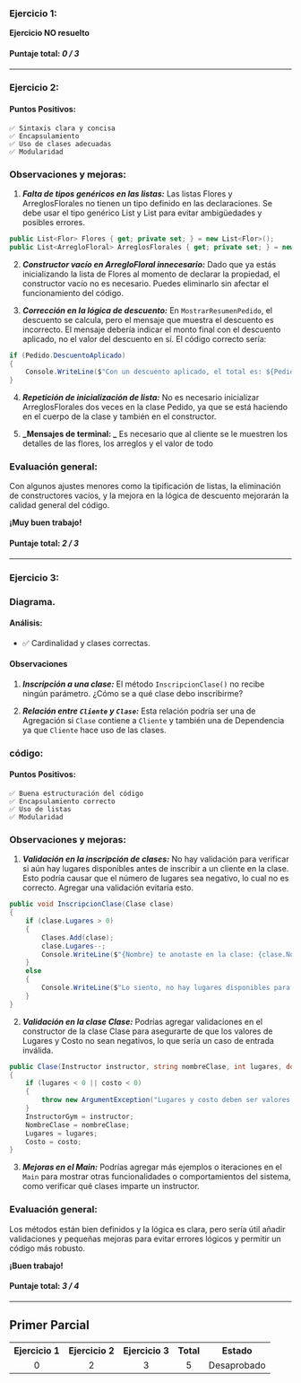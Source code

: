 ### Ejercicio 1:

**Ejercicio NO resuelto**

#### Puntaje total: _0 / 3_

---

### Ejercicio 2:

#### Puntos Positivos:

    ✅ Sintaxis clara y concisa
    ✅ Encapsulamiento
    ✅ Uso de clases adecuadas
    ✅ Modularidad

### Observaciones y mejoras:

1.  **_Falta de tipos genéricos en las listas:_**
    Las listas Flores y ArreglosFlorales no tienen un tipo definido en las declaraciones. Se debe usar el tipo genérico List<Flor> y List<ArregloFloral> para evitar ambigüedades y posibles errores.

```csharp
public List<Flor> Flores { get; private set; } = new List<Flor>();
public List<ArregloFloral> ArreglosFlorales { get; private set; } = new List<ArregloFloral>();
```

2. **_Constructor vacío en ArregloFloral innecesario:_**
   Dado que ya estás inicializando la lista de Flores al momento de declarar la propiedad, el constructor vacío no es necesario. Puedes eliminarlo sin afectar el funcionamiento del código.

3. **_Corrección en la lógica de descuento:_**
   En `MostrarResumenPedido`, el descuento se calcula, pero el mensaje que muestra el descuento es incorrecto. El mensaje debería indicar el monto final con el descuento aplicado, no el valor del descuento en sí. El código correcto sería:

```csharp
if (Pedido.DescuentoAplicado)
{
    Console.WriteLine($"Con un descuento aplicado, el total es: ${Pedido.Total \* 0.9}");
}
```

4. **_Repetición de inicialización de lista:_**
   No es necesario inicializar ArreglosFlorales dos veces en la clase Pedido, ya que se está haciendo en el cuerpo de la clase y también en el constructor.

5. **_Mensajes de terminal: _**
   Es necesario que al cliente se le muestren los detalles de las flores, los arreglos y el valor de todo

### Evaluación general:

Con algunos ajustes menores como la tipificación de listas, la eliminación de constructores vacíos, y la mejora en la lógica de descuento mejorarán la calidad general del código.

**¡Muy buen trabajo!**

#### Puntaje total: _2 / 3_

---

### Ejercicio 3:

### Diagrama.

#### Análisis:

- ✅ Cardinalidad y clases correctas.

#### Observaciones

1. **_Inscripción a una clase:_**
   El método `InscripcionClase()` no recibe ningún parámetro. ¿Cómo se a qué clase debo inscribirme?

2. **_Relación entre `Cliente` y `Clase`:_**
   Esta relación podría ser una de Agregación si `Clase` contiene a `Cliente` y también una de Dependencia ya que `Cliente` hace uso de las clases.

### código:

#### Puntos Positivos:

    ✅ Buena estructuración del código
    ✅ Encapsulamiento correcto
    ✅ Uso de listas
    ✅ Modularidad

### Observaciones y mejoras:

1. **_Validación en la inscripción de clases:_**
   No hay validación para verificar si aún hay lugares disponibles antes de inscribir a un cliente en la clase. Esto podría causar que el número de lugares sea negativo, lo cual no es correcto. Agregar una validación evitaría esto.

```csharp
public void InscripcionClase(Clase clase)
{
    if (clase.Lugares > 0)
    {
        Clases.Add(clase);
        clase.Lugares--;
        Console.WriteLine($"{Nombre} te anotaste en la clase: {clase.NombreClase} y quedan {clase.Lugares} lugares");
    }
    else
    {
        Console.WriteLine($"Lo siento, no hay lugares disponibles para la clase: {clase.NombreClase}");
    }
}
```

2. **_Validación en la clase Clase:_**
   Podrías agregar validaciones en el constructor de la clase Clase para asegurarte de que los valores de Lugares y Costo no sean negativos, lo que sería un caso de entrada inválida.

```csharp
public Clase(Instructor instructor, string nombreClase, int lugares, double costo)
{
    if (lugares < 0 || costo < 0)
    {
        throw new ArgumentException("Lugares y costo deben ser valores positivos.");
    }
    InstructorGym = instructor;
    NombreClase = nombreClase;
    Lugares = lugares;
    Costo = costo;
}
```

3. **_Mejoras en el Main:_**
   Podrías agregar más ejemplos o iteraciones en el `Main` para mostrar otras funcionalidades o comportamientos del sistema, como verificar qué clases imparte un instructor.

### Evaluación general:

Los métodos están bien definidos y la lógica es clara, pero sería útil añadir validaciones y pequeñas mejoras para evitar errores lógicos y permitir un código más robusto.

**¡Buen trabajo!**

#### Puntaje total: _3 / 4_

---

## Primer Parcial

<table>
  <tr>
    <th>Ejercicio 1</th>
    <th>Ejercicio 2</th>
    <th>Ejercicio 3</th>
    <th>Total</th>
    <th>Estado</th>
  </tr>
  <tr>
    <td align="center">0</td>
    <td align="center">2</td>
    <td align="center">3</td>
    <td align="center">5</td>
    <td align="center">Desaprobado</td>
  </tr>
</table>

